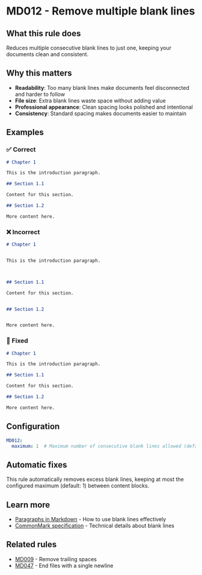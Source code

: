 # MD012 - Remove multiple blank lines

## What this rule does

Reduces multiple consecutive blank lines to just one, keeping your documents clean and consistent.

## Why this matters

- **Readability**: Too many blank lines make documents feel disconnected and harder to follow
- **File size**: Extra blank lines waste space without adding value
- **Professional appearance**: Clean spacing looks polished and intentional
- **Consistency**: Standard spacing makes documents easier to maintain

## Examples

### ✅ Correct

```markdown
# Chapter 1

This is the introduction paragraph.

## Section 1.1

Content for this section.

## Section 1.2

More content here.
```

### ❌ Incorrect

<!-- rumdl-disable MD012 -->

```markdown
# Chapter 1


This is the introduction paragraph.



## Section 1.1

Content for this section.


## Section 1.2


More content here.
```

<!-- rumdl-enable MD012 -->

### 🔧 Fixed

```markdown
# Chapter 1

This is the introduction paragraph.

## Section 1.1

Content for this section.

## Section 1.2

More content here.
```

## Configuration

```yaml
MD012:
  maximum: 1  # Maximum number of consecutive blank lines allowed (default: 1)
```

## Automatic fixes

This rule automatically removes excess blank lines, keeping at most the configured maximum (default: 1) between content blocks.

## Learn more

- [Paragraphs in Markdown](https://www.markdownguide.org/basic-syntax/#paragraphs-1) - How to use blank lines effectively
- [CommonMark specification](https://spec.commonmark.org/0.31.2/#blank-lines) - Technical details about blank lines

## Related rules

- [MD009](md009.md) - Remove trailing spaces
- [MD047](md047.md) - End files with a single newline
